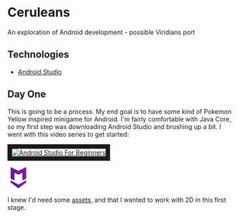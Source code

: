 # Ceruleans
An exploration of Android development - possible Viridians port

## Technologies
* [Android Studio](https://developer.android.com/studio/index.html#downloads)

## Day One

This is going to be a process. My end goal is to have some kind of Pokemon Yellow inspired minigame for Android. I'm fairly comfortable with Java Core, so my first step was downloading Android Studio and brushing up a bit. I went with this video series to get started:

<a href="http://www.youtube.com/watch?feature=player_embedded&v=dFlPARW5IX8
" target="_blank"><img src="http://img.youtube.com/vi/dFlPARW5IX8/0.jpg" 
alt="Android Studio For Beginners" width="240" height="180" border="10" /></a>

![alt text](https://github.com/adam-p/markdown-here/raw/master/src/common/images/icon48.png "Logo Title Text 1")

I knew I'd need some [assets](https://itch.io/game-assets/free), and that I wanted to work with 2D in this first stage.
